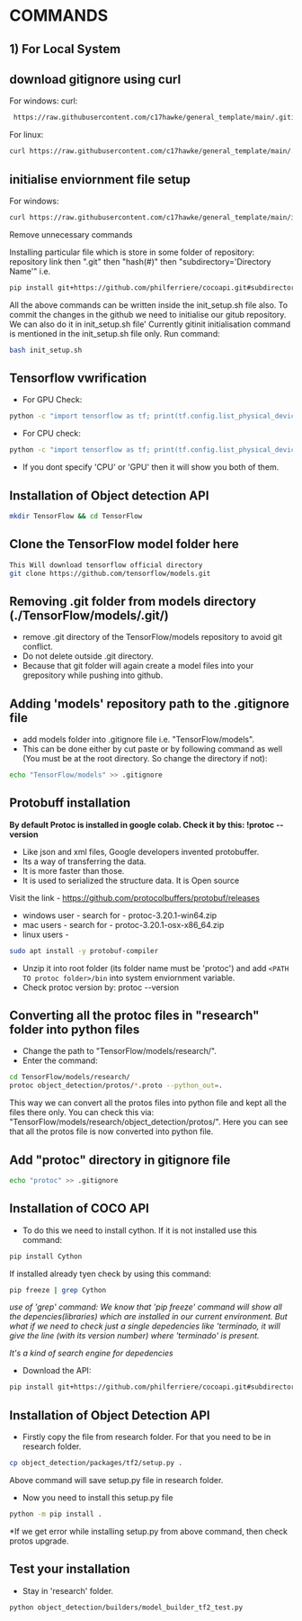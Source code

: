 # COMMANDS

## 1) For Local System

## download gitignore using curl
For windows: curl:
```bash
 https://raw.githubusercontent.com/c17hawke/general_template/main/.gitignore > .gitignore
```

For linux: 
```bash
curl https://raw.githubusercontent.com/c17hawke/general_template/main/.gitignore
```

## initialise enviornment file setup
For windows: 
```bash
curl https://raw.githubusercontent.com/c17hawke/general_template/main/init_setup.sh > init_setup.sh
```
Remove unnecessary commands

Installing particular file which is store in some folder of repository:
repository link then ".git" then "hash(#)" then "subdirectory='Directory Name'" i.e.
```bash
pip install git+https://github.com/philferriere/cocoapi.git#subdirectory=PythonAPI
```


All the above commands can be written inside the init_setup.sh file also.
To commit the changes in the github we need to initialise our gitub repository. We can also do it in init_setup.sh file'
Currently gitinit initialisation command is mentioned in the init_setup.sh file only.
Run command: 
```bash
bash init_setup.sh
```


## Tensorflow vwrification
* For GPU Check:
```bash
python -c "import tensorflow as tf; print(tf.config.list_physical_device('GPU'))"
```
* For CPU check:
```bash
python -c "import tensorflow as tf; print(tf.config.list_physical_device('CPU'))"
```
* If you dont specify 'CPU' or 'GPU' then it will show you both of them.


## Installation of Object detection API
```bash
mkdir TensorFlow && cd TensorFlow
```

## Clone the TensorFlow model folder here

```bash
This Will download tensorflow official directory
git clone https://github.com/tensorflow/models.git
```

## Removing .git folder from models directory (./TensorFlow/models/.git/)

* remove .git directory of the TensorFlow/models repository to avoid git conflict. 
* Do not delete outside .git directory. 
* Because that git folder will again create a model files into your grepository while pushing into github.


## Adding 'models' repository path to the .gitignore file

* add models folder into .gitignore file i.e. "TensorFlow/models". 
* This can be done either by cut paste or by following command as well 
  (You must be at the root directory. So change the directory if not):
```bash
echo "TensorFlow/models" >> .gitignore
```

## Protobuff installation

**By default Protoc is installed in google colab. Check it by this: !protoc --version**
* Like json and xml files, Google developers invented protobuffer. 
* Its a way of transferring the data. 
* It is more faster than those.
* It is used to serialized the structure data. It is Open source

Visit the link - https://github.com/protocolbuffers/protobuf/releases

* windows user - search for - protoc-3.20.1-win64.zip
* mac users - search for - protoc-3.20.1-osx-x86_64.zip
* linux users -
```bash
sudo apt install -y protobuf-compiler
```
* Unzip it into root folder (its folder name must be 'protoc') and add `<PATH TO protoc folder>/bin` into system enviornment   variable.
* Check protoc version by: protoc --version


## Converting all the protoc files in "research" folder into python files
* Change the path to "TensorFlow/models/research/". 
* Enter the command:

```bash
cd TensorFlow/models/research/
protoc object_detection/protos/*.proto --python_out=.
```
This way we can convert all the protos files into python file and kept all the files there only. You can check this via:
"TensorFlow/models/research/object_detection/protos/". Here you can see that all the protos file is now converted into python file.


## Add "protoc" directory in gitignore file

```bash
echo "protoc" >> .gitignore
```

## Installation of COCO API

* To do this we need to install cython. If it is not installed use this command:
```bash
pip install Cython
```

If installed already tyen check by using this command:
```bash
pip freeze | grep Cython
```
*use of 'grep' command: We know that 'pip freeze' command will show all the depencies(libraries) which are installed in our current environment. But what if we need to check just a single depedencies like 'terminado, it will give the line (with its version number) where 'terminado' is present.*

*It's a kind of search engine for depedencies*

* Download the API:
```bash
pip install git+https://github.com/philferriere/cocoapi.git#subdirectory=PythonAPI
```


## Installation of Object Detection API

* Firstly copy the file from research folder. For that you need to be in research folder.

```bash
cp object_detection/packages/tf2/setup.py .
```
Above command will save setup.py file in research folder.

* Now you need to install this setup.py file

```bash
python -m pip install .
```
*If we get error while installing setup.py from above command, then check protos upgrade. 

## Test your installation

* Stay in 'research' folder.
```bash
python object_detection/builders/model_builder_tf2_test.py
```


